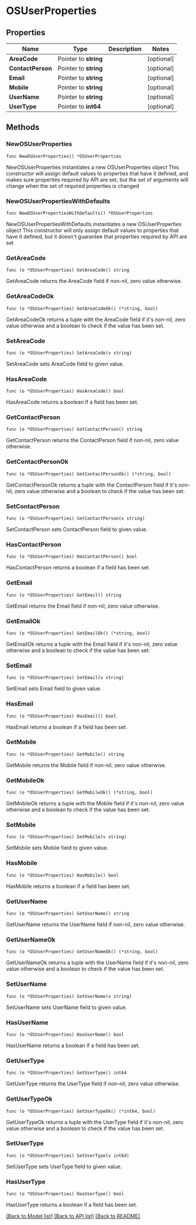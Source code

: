 # OSUserProperties

## Properties

Name | Type | Description | Notes
------------ | ------------- | ------------- | -------------
**AreaCode** | Pointer to **string** |  | [optional] 
**ContactPerson** | Pointer to **string** |  | [optional] 
**Email** | Pointer to **string** |  | [optional] 
**Mobile** | Pointer to **string** |  | [optional] 
**UserName** | Pointer to **string** |  | [optional] 
**UserType** | Pointer to **int64** |  | [optional] 

## Methods

### NewOSUserProperties

`func NewOSUserProperties() *OSUserProperties`

NewOSUserProperties instantiates a new OSUserProperties object
This constructor will assign default values to properties that have it defined,
and makes sure properties required by API are set, but the set of arguments
will change when the set of required properties is changed

### NewOSUserPropertiesWithDefaults

`func NewOSUserPropertiesWithDefaults() *OSUserProperties`

NewOSUserPropertiesWithDefaults instantiates a new OSUserProperties object
This constructor will only assign default values to properties that have it defined,
but it doesn't guarantee that properties required by API are set

### GetAreaCode

`func (o *OSUserProperties) GetAreaCode() string`

GetAreaCode returns the AreaCode field if non-nil, zero value otherwise.

### GetAreaCodeOk

`func (o *OSUserProperties) GetAreaCodeOk() (*string, bool)`

GetAreaCodeOk returns a tuple with the AreaCode field if it's non-nil, zero value otherwise
and a boolean to check if the value has been set.

### SetAreaCode

`func (o *OSUserProperties) SetAreaCode(v string)`

SetAreaCode sets AreaCode field to given value.

### HasAreaCode

`func (o *OSUserProperties) HasAreaCode() bool`

HasAreaCode returns a boolean if a field has been set.

### GetContactPerson

`func (o *OSUserProperties) GetContactPerson() string`

GetContactPerson returns the ContactPerson field if non-nil, zero value otherwise.

### GetContactPersonOk

`func (o *OSUserProperties) GetContactPersonOk() (*string, bool)`

GetContactPersonOk returns a tuple with the ContactPerson field if it's non-nil, zero value otherwise
and a boolean to check if the value has been set.

### SetContactPerson

`func (o *OSUserProperties) SetContactPerson(v string)`

SetContactPerson sets ContactPerson field to given value.

### HasContactPerson

`func (o *OSUserProperties) HasContactPerson() bool`

HasContactPerson returns a boolean if a field has been set.

### GetEmail

`func (o *OSUserProperties) GetEmail() string`

GetEmail returns the Email field if non-nil, zero value otherwise.

### GetEmailOk

`func (o *OSUserProperties) GetEmailOk() (*string, bool)`

GetEmailOk returns a tuple with the Email field if it's non-nil, zero value otherwise
and a boolean to check if the value has been set.

### SetEmail

`func (o *OSUserProperties) SetEmail(v string)`

SetEmail sets Email field to given value.

### HasEmail

`func (o *OSUserProperties) HasEmail() bool`

HasEmail returns a boolean if a field has been set.

### GetMobile

`func (o *OSUserProperties) GetMobile() string`

GetMobile returns the Mobile field if non-nil, zero value otherwise.

### GetMobileOk

`func (o *OSUserProperties) GetMobileOk() (*string, bool)`

GetMobileOk returns a tuple with the Mobile field if it's non-nil, zero value otherwise
and a boolean to check if the value has been set.

### SetMobile

`func (o *OSUserProperties) SetMobile(v string)`

SetMobile sets Mobile field to given value.

### HasMobile

`func (o *OSUserProperties) HasMobile() bool`

HasMobile returns a boolean if a field has been set.

### GetUserName

`func (o *OSUserProperties) GetUserName() string`

GetUserName returns the UserName field if non-nil, zero value otherwise.

### GetUserNameOk

`func (o *OSUserProperties) GetUserNameOk() (*string, bool)`

GetUserNameOk returns a tuple with the UserName field if it's non-nil, zero value otherwise
and a boolean to check if the value has been set.

### SetUserName

`func (o *OSUserProperties) SetUserName(v string)`

SetUserName sets UserName field to given value.

### HasUserName

`func (o *OSUserProperties) HasUserName() bool`

HasUserName returns a boolean if a field has been set.

### GetUserType

`func (o *OSUserProperties) GetUserType() int64`

GetUserType returns the UserType field if non-nil, zero value otherwise.

### GetUserTypeOk

`func (o *OSUserProperties) GetUserTypeOk() (*int64, bool)`

GetUserTypeOk returns a tuple with the UserType field if it's non-nil, zero value otherwise
and a boolean to check if the value has been set.

### SetUserType

`func (o *OSUserProperties) SetUserType(v int64)`

SetUserType sets UserType field to given value.

### HasUserType

`func (o *OSUserProperties) HasUserType() bool`

HasUserType returns a boolean if a field has been set.


[[Back to Model list]](../README.md#documentation-for-models) [[Back to API list]](../README.md#documentation-for-api-endpoints) [[Back to README]](../README.md)


